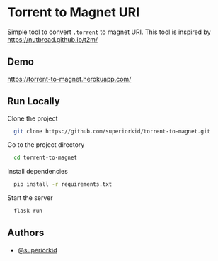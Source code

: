 
# Torrent to Magnet URI

Simple tool to convert `.torrent` to magnet URI. This tool is inspired by https://nutbread.github.io/t2m/

## Demo

https://torrent-to-magnet.herokuapp.com/


## Run Locally

Clone the project

```bash
  git clone https://github.com/superiorkid/torrent-to-magnet.git
```

Go to the project directory

```bash
  cd torrent-to-magnet
```

Install dependencies

```bash
  pip install -r requirements.txt
```

Start the server

```bash
  flask run
```


## Authors

- [@superiorkid](https://www.github.com/superiorkid)

